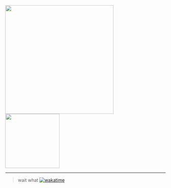 
<a href="https://github.com/anuraghazra/github-readme-stats">
<img height=340 align="center" src="https://github-readme-stats.vercel.app/api/wakatime?username=@lunarifish&layout=compact" />
</a>

<a href="https://github.com/anuraghazra/github-readme-stats">
  <img height=170 align="center" src="https://github-readme-stats.vercel.app/api?username=lunarifish&show_icons=true&card_width=250" />
</a>

-------

> wait what [![wakatime](https://wakatime.com/badge/user/018e7e52-964b-4974-9d57-6830481dce03.svg/)](https://wakatime.com/@018e7e52-964b-4974-9d57-6830481dce03)
